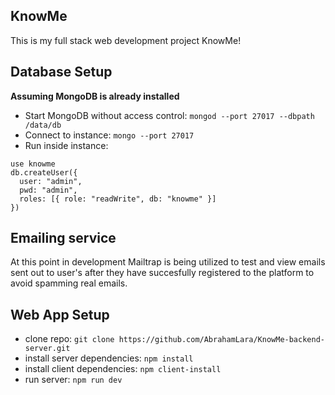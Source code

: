 ## KnowMe

This is my full stack web development project KnowMe!

## Database Setup

__Assuming MongoDB is already installed__

* Start MongoDB without access control: `mongod --port 27017 --dbpath /data/db`
* Connect to instance: `mongo --port 27017`
* Run inside instance:
```
use knowme
db.createUser({
  user: "admin",
  pwd: "admin",
  roles: [{ role: "readWrite", db: "knowme" }]
})
```

## Emailing service

At this point in development Mailtrap is being utilized to test and view emails sent out to user's after they have succesfully registered to the platform to avoid spamming real emails.

## Web App Setup

* clone repo: `git clone https://github.com/AbrahamLara/KnowMe-backend-server.git`
* install server dependencies: `npm install`
* install client dependencies: `npm client-install`
* run server: `npm run dev`